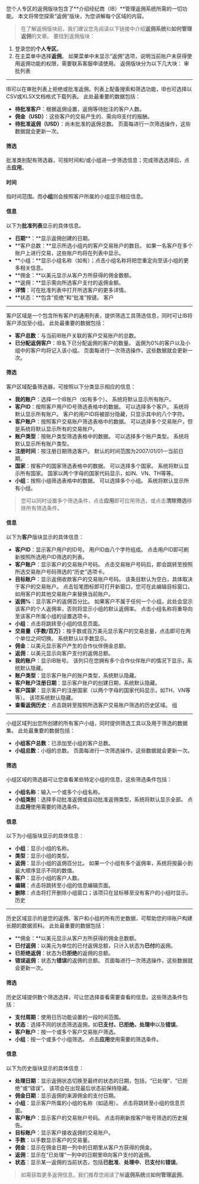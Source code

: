 
您个人专区的返佣版块包含了**介绍经纪商（IB）**管理返佣系统所需的一切功能。 本文将带您探索“返佣”版块，为您讲解每个区域的内容。
> 在了解返佣版块前，我们建议您先阅读以下链接中介绍**返佣系统**和**如何管理返佣**的文章。
要找到返佣版块：
1. 登录您的**个人专区**。
2. 在主菜单中选择**返佣**。
如果菜单中未显示“返佣”选项，说明当前账户未获得使用返佣功能的权限，需要联系客服申请使用。
返佣版块分为以下几大块：
审批列表
----------
IB可以在审批列表上拒绝或批准返佣。列表上配备搜索和筛选功能，IB也可选择以CSV或XLSX文档格式下载列表。
此处最重要的数据包括：
* **待批准客户**：根据返佣设置，返佣等待批注的客户人数。
* **佣金（USD）**：这些客户的交易产生的、需向IB支付的报酬。
* **待批准返佣（USD）**：尚未批准的返佣总数。
页面每进行一次筛选操作，这些数据就会更新一次。
#### **筛选** ####
批准类别配有筛选器，可按时间和/或小组进一步筛选信息；完成筛选选择后，点击**应用**。
#### **时间** ####
指时间范围。而**小组**则会按照客户所属的小组显示相应信息。
#### **信息** ####
以下为**批准列表**显示的具体信息。
* **日期****：**显示返佣创建的日期。
* **客户总数：**显示所选小组内的客户交易账户的数目。 如果一名客户在多个账户上进行交易，这些账户均将在列表中显示。
* **小组：**显示小组名称（如有）；点击小组名称将把您重定向至该小组的更多相关信息。
* **佣金：**以美元显示从客户方所获得的佣金数额。
* **返佣：**显示需向所选客户支付的返佣金额。
* **详情**：可在批准列表中打开所选客户的更多详情。
* **状态：**包含“拒绝”和“批准”按键。
客户
----------
客户区域是一个包含所有客户的通用列表，提供筛选工具筛选信息，同时可让IB将客户添加至小组。
此处最重要的数据包括：
* **客户总数**：与当前IB账户关联的客户交易账户的总数。
* **已分配返佣客户**：IB名下已分配返佣的客户的数量。 返佣为0%的客户以及小组中的客户均将记入该小组。
页面每进行一次筛选操作，这些数据就会更新一次。
#### **筛选** ####
客户区域配备筛选器，可按照以下分类显示相应的信息：
* **我的账户**：选择一个IB账户（如有多个）。 系统将默认显示所有账户。
* **客户ID**：按照客户用户ID号筛选表格中的数据。 可以选择多个客户。 系统将默认显示所有账户。 客户的用户ID将被部分隐藏，只显示其中的八个字符。
* **客户账户**：按照客户交易账户筛选表格中的数据。 可以选择多个交易账户，但是系统将默认显示所有的交易账户。
* **账户类型**：按账户类型筛选表格中的数据。 可以选择多个账户类型。 系统将默认显示所有账户类型。
* **注册时间**：按注册日期筛选客户。 默认的时间范围为2007/01/01—当前日期。
* **国家**：按客户的国家筛选表格中的数据。 可以选择多个国家。 系统将默认显示所有国家。 国家以两个字母的国家代码显示，如IN、VN、TH等等。
* **小组**：按照小组筛选表格中的数据。 可以选择多个小组。 系统将默认显示所有小组。
> 您可以同时设置多个筛选条件，点击**应用**即可应用筛选，或点击**清除筛选**移除所有筛选条件。
#### **信息** ####
以下为**客户**版块显示的具体信息：
* **客户ID**：显示客户用户的ID号。 用户ID由八个字符组成。 点击用户ID即可刷新按照所选用户ID筛选的列表。
* **客户账户**：显示客户的交易账户号码。 点击交易账户号码后，即会跳转至按照所选交易账户号码筛选的“历史”选项卡。
* **目标账户**：显示返佣收款客户的交易账户号码。 该条目默认为空白，具体取决于客户的交易账户。 点击铅笔图标即可打开新窗口，您可在此编辑目标窗口，如用客户的其他交易账户来替换当前账户。
* **返佣%**：显示客户的返佣百分比。 如果客户不属于任何一个小组，此处会显示该客户的个人返佣率，否则将显示小组的默认返佣率。 点击小组名称将重导向至该客户所属小组的设置选项卡。
* **小组**：点击将跳转至小组的信息页面。
* **交易量（手数/百万）**：按手数或百万美元显示客户的交易总量，点击即可在两个单位之间切换。 系统默认以手数显示。
* **佣金**：以美元显示客户产生的合作伙伴佣金总额。
* **返佣**：以美元显示向客户支付的返佣总额。
* **我的账户**：显示IB账号。 该列只在您拥有多个合作伙伴账户的情况下显示，系统默认隐藏。
* **账户类型**：显示客户账户的账户类型，系统默认隐藏。
* **客户账户注册日期**：显示客户账户的创建日期，系统默认隐藏。
* **客户国家**：显示客户的注册国家（以两个字母的国家代码显示，如TH、VN等等）。 该项系统默认隐藏。
* **查看返佣历史**：点击跳转至按照所选客户交易账户筛选的历史区域。
组
----------
小组区域列出您所创建的所有客户小组，同时提供筛选工具以及用于筛选的数据集。
此处最重要的数据包括：
* **小组客户总数**：已添加至小组的客户总数。
* **小组总数**：小组的总数。
页面每进行一次筛选操作，这些数据就会更新一次。
#### **筛选** ####
小组区域的筛选器可让您查看某些特定小组的信息，这些筛选条件包括：
* **小组名称**：输入一个或多个小组名称。
* **小组类别**：选择手动批准返佣或自动批准返佣类型，系统将默认显示全部。
点击**应用**使用需要的筛选条件。
#### **信息** ####
以下为小组版块显示的具体信息：
* **小组**：显示小组的名称。
* **类型**：显示小组的类型。
* **返佣**：显示小组的返佣百分比。 如果一个小组有多个返佣率，系统将按最小到最大顺序显示不同的数值。
* **客户**：显示小组的客户人数。
* **编辑**：点击将跳转至小组的信息编辑页面。
* **删除**：点击将打开删除小组窗口；该项只在鼠标移至没有客户的小组时显示。
历史
----------
历史区域显示的是您的返佣、客户和小组的所有历史数据，可帮助您的IB账户构建长期的数据资料。
此处最重要的数据包括：
* **佣金：**以美元显示从客户方所获得的佣金总数额。
* **已付返佣**：以美元为单位的已付返佣总额，只计入状态为**已付**的返佣。
* **已拒绝返佣**：状态为**已拒绝**的返佣的总额。
* **错误返佣**：状态为**错误**的返佣的总额。
页面每进行一次筛选操作，这些数据就会更新一次。
#### **筛选** ####
历史区域提供数个筛选选择，可让您选择查看需要查看的信息。这些筛选条件包括：
* **支付周期**：使用日历功能设置的一段时间范围。
* **状态**：选择不同的状态筛选返佣，如**已支付、已拒绝、处理中**以及**错误**。
* **客户账户**：按一个或多个客户交易账户筛选。
* **小组**：按一个或多个小组筛选。
点击**应用**使用需要的筛选条件。
#### **信息** ####
以下为历史版块显示的具体信息：
* **处理日期**：显示返佣状态切换至最终的状态的日期，包括，“已处理”、“已拒绝”或“错误”。 该项会在出现最后状态前保持隐藏。
* **佣金日期**：显示返佣的来源佣金的支付日期。
* **小组**：显示客户所属的小组的名称（如适用）。 点击将跳转至小组的信息页面。
* **客户账户**：显示客户的交易账户号码。 点击将刷新按客户账号筛选的历史报告。
* **目标账户**：显示客户接收返佣的交易账户。
* **手数**：以手数显示客户的交易量。
* **佣金**：显示在佣金日期一列中的日期里从客户方获得的佣金。
* **返佣**：显示在“已处理”一列中的日期里IB向客户支付的返佣。
* **状态**：显示某一返佣的当前状态，包括**已批准**、**处理中**、**已支付**和**错误**。
> 如需获取更多返佣信息，我们推荐您阅读了解**返佣系统**或**如何管理返佣**。
